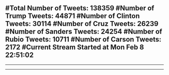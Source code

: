 #Total Number of Tweets: 138359 
#Number of Trump Tweets: 44871
#Number of Clinton Tweets: 30114
#Number of Cruz Tweets: 26239
#Number of Sanders Tweets: 24254
#Number of Rubio Tweets: 10711
#Number of Carson Tweets: 2172
#Current Stream Started at Mon Feb  8 22:51:02
---
---
---
